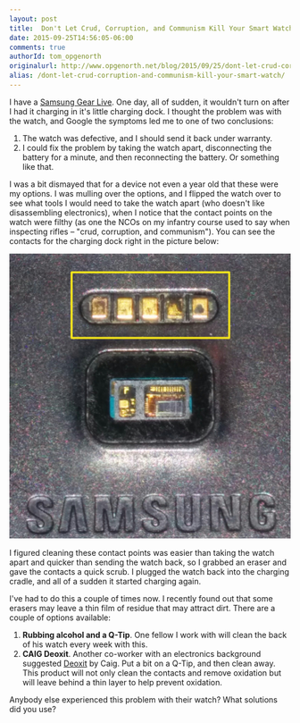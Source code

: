 ```yaml
---
layout: post
title:  Don't Let Crud, Corruption, and Communism Kill Your Smart Watch
date: 2015-09-25T14:56:05-06:00
comments: true
authorId: tom_opgenorth
originalurl: http://www.opgenorth.net/blog/2015/09/25/dont-let-crud-corruption-and-communism-kill-your-smartwatch/
alias: /dont-let-crud-corruption-and-communism-kill-your-smart-watch/
---
```


I have a [Samsung Gear Live](http://www.samsung.com/global/microsite/gear/gearlive_design.html). One day, all of sudden, it wouldn't turn on after I had it charging in it's little charging dock. I thought the problem was with the watch, and Google the symptoms led me to one of two conclusions:

1. The watch was defective, and I should send it back under warranty.
2. I could fix the problem by taking the watch apart, disconnecting the battery for a minute, and then reconnecting the battery. Or something like that.

I was a bit dismayed that for a device not even a year old that these were my options. I was mulling over the options, and I flipped the watch over to see what tools I would need to take the watch apart (who doesn't like disassembling electronics), when I notice that the contact points on the watch were filthy (as one the NCOs on my infantry course used to say when inspecting rifles &ndash; "crud, corruption, and communism"). You can see the contacts for the charging dock right in the picture below:

![](/images/back-of-samsung-gear-live.png)

I figured cleaning these contact points was easier than taking the watch apart and quicker than sending the watch back, so I grabbed an eraser and gave the contacts a quick scrub.  I plugged the watch back into the charging cradle, and all of a sudden it started charging again.

I've had to do this a couple of times now. I recently found out that some erasers may leave a thin film of residue that may attract dirt. There are a couple of options available:

1. **Rubbing alcohol and a Q-Tip**. One fellow I work with will clean the back of his watch every week with this.
2. **CAIG Deoxit**. Another co-worker with an electronics background suggested [Deoxit](http://www.parts-express.com/caig-deoxit-d5s-6-spray-5-oz--341-200?utm_source=google&utm_medium=cpc&utm_campaign=pla) by Caig. Put a bit on a Q-Tip, and then clean away. This product will not only clean the contacts and remove oxidation but will leave behind a thin layer to help prevent oxidation.

Anybody else experienced this problem with their watch? What solutions did you use?
